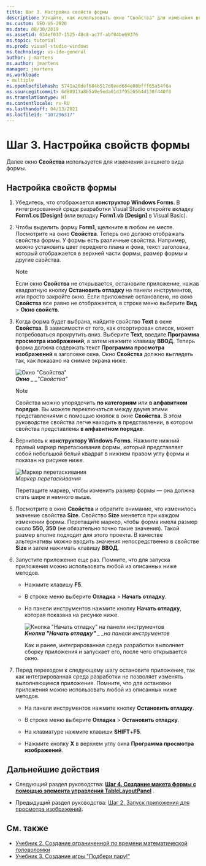 ```yaml
---
title: Шаг 3. Настройка свойств формы
description: Узнайте, как использовать окно "Свойства" для изменения внешнего вида формы.
ms.custom: SEO-VS-2020
ms.date: 08/30/2019
ms.assetid: 634ef037-1525-48c8-ac7f-abf04be69376
ms.topic: tutorial
ms.prod: visual-studio-windows
ms.technology: vs-ide-general
author: j-martens
ms.author: jmartens
manager: jmartens
ms.workload:
- multiple
ms.openlocfilehash: 5741a20def684b517d0eed684e08bfff65a54f6a
ms.sourcegitcommit: 6d88913a8b5a9e5eda01d3f95205b4d138f440f8
ms.translationtype: HT
ms.contentlocale: ru-RU
ms.lasthandoff: 04/13/2021
ms.locfileid: "107296317"
---
```

# <a name="step-3-set-your-form-properties"></a>Шаг 3. Настройка свойств формы

Далее окно **Свойства** используется для изменения внешнего вида формы.

## <a name="how-to-set-your-form-properties"></a>Настройка свойств формы

1. Убедитесь, что отображается **конструктор Windows Forms**. В интегрированной среде разработки Visual Studio откройте вкладку **Form1.cs [Design]** (или вкладку **Form1.vb [Design]** в Visual Basic).

1. Чтобы выделить форму **Form1**, щелкните в любом ее месте. Посмотрите на окно **Свойства**. Теперь оно должно отображать свойства формы. У формы есть различные свойства. Например, можно установить цвет переднего плана и фона, текст заголовка, который отображается в верхней части формы, размер формы и другие свойства.

   > [!NOTE]
   > Если окно **Свойства** не открывается, остановите приложение, нажав квадратную кнопку **Остановить отладку** на панели инструментов, или просто закройте окно. Если приложение остановлено, но окно **Свойства** все равно не отображается, в строке меню выберите **Вид** > **Окно свойств**.

1. Когда форма будет выбрана, найдите свойство **Text** в окне **Свойства**. В зависимости от того, как отсортирован список, может потребоваться прокрутить вниз. Выберите **Text**, введите **Программа просмотра изображений**, а затем нажмите клавишу **ВВОД**.  Теперь форма должна содержать текст **Программа просмотра изображений** в заголовке окна. Окно **Свойства** должно выглядеть так, как показано на снимке экрана ниже.

    ![Окно "Свойства"](../ide/media/express_edittextproperty.png)<br>
   ***Окно** _ _"Свойства"*

   > [!NOTE]
   > Свойства можно упорядочить **по категориям** или **в алфавитном порядке**. Вы можете переключаться между двумя этими представлениями с помощью кнопок в окне **Свойства**. В этом руководстве свойства легче находить в представлении, в котором свойства представлены **в алфавитном порядке**.

1. Вернитесь к **конструктору Windows Forms**. Нажмите нижний правый маркер перетаскивания формы, который представляет собой небольшой белый квадрат в нижнем правом углу формы и показан на рисунке ниже.

    ![Маркер перетаскивания](../ide/media/express_bottomrt_drag.png)<br>
   *Маркер перетаскивания*

    Перетащите маркер, чтобы изменить размер формы — она должна стать шире и немного выше.

1. Посмотрите в окно **Свойства** и обратите внимание, что изменилось значение свойства **Size**. Свойство **Size** меняется при каждом изменении формы. Перетащите маркер, чтобы форма имела размер около **550, 350** (не обязательно точно такие значения). Такой размер вполне подходит для этого проекта. В качестве альтернативы можно вводить значения непосредственно в свойстве **Size** и затем нажимать клавишу **ВВОД**.

1. Запустите приложение еще раз. Помните, что для запуска приложения можно использовать любой из описанных ниже методов.

   - Нажмите клавишу **F5**.

   - В строке меню выберите **Отладка** > **Начать отладку**.

   - На панели инструментов нажмите кнопку **Начать отладку**, которая показана на рисунке ниже.

      ![Кнопка "Начать отладку" на панели инструментов](../ide/media/express_icondebug.png)<br>
     ***Кнопка "Начать отладку"** _ _на панели инструментов*

     Как и ранее, интегрированная среда разработки выполняет сборку приложения и запускает его, после чего открывается окно.

1. Перед переходом к следующему шагу остановите приложение, так как интегрированная среда разработки не позволяет изменять выполняющееся приложение. Помните, что для остановки приложения можно использовать любой из описанных ниже методов.

   - На панели инструментов нажмите кнопку **Остановить отладку**.

   - В строке меню выберите **Отладка** > **Остановить отладку**.

   - На клавиатуре нажмите клавиши **SHIFT**+**F5**.

   - Нажмите кнопку **X** в верхнем углу окна **Программа просмотра изображений**.

## <a name="next-steps"></a>Дальнейшие действия

* Следующий раздел руководства: **[Шаг 4. Создание макета формы с помощью элемента управления TableLayoutPanel](../ide/step-4-lay-out-your-form-with-a-tablelayoutpanel-control.md)** .

* Предыдущий раздел руководства: [Шаг 2. Запуск приложения для просмотра изображений](../ide/step-2-run-your-program.md).

## <a name="see-also"></a>См. также

* [Учебник 2. Создание ограниченной по времени математической головоломки](tutorial-2-create-a-timed-math-quiz.md)
* [Учебник 3. Создание игры "Подбери пару!"](tutorial-3-create-a-matching-game.md)
